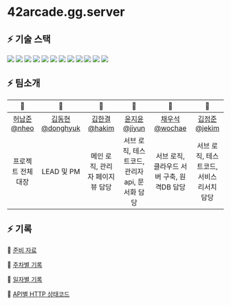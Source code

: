 # 42arcade.gg.server

## ⚡️ 기술 스택

<img src="https://img.shields.io/badge/JAVA-007396?style=for-the-badge&logo=java&logoColor=white"> <img src="https://img.shields.io/badge/spring-6DB33F?style=for-the-badge&logo=spring&logoColor=white"> <img src="https://img.shields.io/badge/spring_boot-6DB33F?style=for-the-badge&logo=spring_boot&logoColor=white"> <img src="https://img.shields.io/badge/spring_security-6DB33F?style=for-the-badge&logo=spring_security&logoColor=white"> <img src="https://img.shields.io/badge/nginx-009639?style=for-the-badge&logo=nginx&logoColor=white"> <img src="https://img.shields.io/badge/apache_tomcat-F8DC75?style=for-the-badge&logo=apache_tomcat&logoColor=white"> <img src="https://img.shields.io/badge/linux-FCC624?style=for-the-badge&logo=linux&logoColor=black"> <img src="https://img.shields.io/badge/github-181717?style=for-the-badge&logo=github&logoColor=white"> <img src="https://img.shields.io/badge/aws-232F3E?style=for-the-badge&logo=aws&logoColor=white"> <img src="https://img.shields.io/badge/mysql-4479A1?style=for-the-badge&logo=mysql&logoColor=white"> <img src="https://img.shields.io/badge/redis-DC382D?style=for-the-badge&logo=redis&logoColor=white"> <img src="https://img.shields.io/badge/thymeleaf-005F0F?style=for-the-badge&logo=thymeleaf&logoColor=white">

## ⚡️ 팀소개

<table>
  <thead>
    <tr>
        <th align=center>🏓</a></td>
        <th align=center>🧚</a></td>
        <th align=center>🦑</a></td>
        <th align=center>🦦</a></td>
        <th align=center>🐆</a></td>
        <th align=center>🍖</a></td>
    </tr>
  </thead>
    <tr>
        <td align=center><a href="https://github.com/nheo9143">허남준 @nheo</a></td>
        <td align=center><a href="https://github.com/reg0145">김동현 @donghyuk</a></td>
        <td align=center><a href="https://github.com/triplecheeseburger">김한결 @hakim</a></td>
        <td align=center><a href="https://github.com/tomatozil">윤지윤 @jiyun</a></td>
        <td align=center><a href="https://github.com/wochae">채우석 @wochae</a></td>
        <td align=center><a href="https://github.com/Two-Jay">김정준 @jekim</a></td>
    </tr>
    <tr>
        <td align=center>프로젝트 전체 대장</td>
        <td align=center>LEAD 및 PM</td>
        <td align=center>메인 로직, 관리자 페이지 뷰 담당</td>
        <td align=center>서브 로직, 테스트코드, 관리자 api, 문서화 담당</td>
        <td align=center>서브 로직, 클라우드 서버 구축, 원격DB 담당</td>
        <td align=center>서브 로직, 테스트코드, 서비스 리서치 담당</td>
    </tr>

</table>

## ⚡️ 기록

🌱 [준비 자료](https://www.notion.so/afbea84f082441238f983c3d81b24344)

🌱 [주차별 기록](https://island-zebra-5e0.notion.site/42GG-a5fd8c15d9014709af5fb2d16d1cec4f)

🌱 [일자별 기록](https://copper-way-3a6.notion.site/42pingpong-c5de0333ac0647ffa406bfd15a3ef66b)

🌱 [API별 HTTP 상태코드](https://graceful-atom-bb0.notion.site/API-HTTP-bb2a6c2a7ab44df68a5810eafad76b33)
